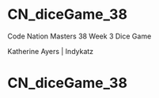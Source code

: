 # CN_diceGame_38

Code Nation Masters 38 Week 3 Dice Game

Katherine Ayers | Indykatz
# CN_diceGame_38
